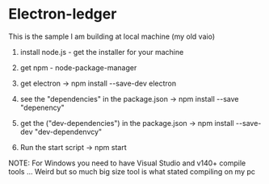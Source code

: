# Electron-ledger
This is the sample I am building at local machine (my old vaio)


1) install node.js - get the installer for your machine 
2) get npm - node-package-manager

3) get electron -> npm install --save-dev electron

4) see the "dependencies" in the package.json  -> npm install --save "depenency"
5) get the ("dev-dependencies") in the package.json -> npm install --save-dev "dev-dependenvcy"


6) Run the  start script -> npm start


NOTE: For Windows you need  to have Visual Studio and v140+ compile tools ... 
Weird but so much big size tool is what stated compiling on my pc 

